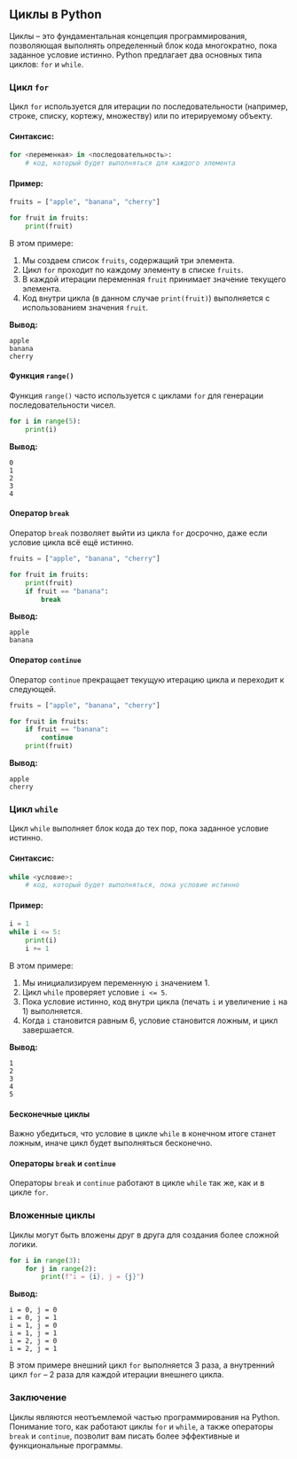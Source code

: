 ## Циклы в Python

Циклы – это фундаментальная концепция программирования, позволяющая выполнять определенный блок кода многократно, пока заданное условие истинно. Python предлагает два основных типа циклов: `for` и `while`.

### Цикл `for`

Цикл `for` используется для итерации по последовательности (например, строке, списку, кортежу, множеству) или по итерируемому объекту.

#### Синтаксис:

```python
for <переменная> in <последовательность>:
    # код, который будет выполняться для каждого элемента
```

#### Пример:

```python
fruits = ["apple", "banana", "cherry"]

for fruit in fruits:
    print(fruit)
```

В этом примере:

1. Мы создаем список `fruits`, содержащий три элемента.
2. Цикл `for` проходит по каждому элементу в списке `fruits`.
3. В каждой итерации переменная `fruit` принимает значение текущего элемента.
4. Код внутри цикла (в данном случае `print(fruit)`) выполняется с использованием значения `fruit`.

**Вывод:**

```
apple
banana
cherry
```

#### Функция `range()`

Функция `range()` часто используется с циклами `for` для генерации последовательности чисел.

```python
for i in range(5):
    print(i)
```

**Вывод:**

```
0
1
2
3
4
```

#### Оператор `break`

Оператор `break` позволяет выйти из цикла `for` досрочно, даже если условие цикла всё ещё истинно.

```python
fruits = ["apple", "banana", "cherry"]

for fruit in fruits:
    print(fruit)
    if fruit == "banana":
        break
```

**Вывод:**

```
apple
banana
```

#### Оператор `continue`

Оператор `continue` прекращает текущую итерацию цикла и переходит к следующей.

```python
fruits = ["apple", "banana", "cherry"]

for fruit in fruits:
    if fruit == "banana":
        continue
    print(fruit)
```

**Вывод:**

```
apple
cherry
```

### Цикл `while`

Цикл `while` выполняет блок кода до тех пор, пока заданное условие истинно.

#### Синтаксис:

```python
while <условие>:
    # код, который будет выполняться, пока условие истинно
```

#### Пример:

```python
i = 1
while i <= 5:
    print(i)
    i += 1
```

В этом примере:

1. Мы инициализируем переменную `i` значением 1.
2. Цикл `while` проверяет условие `i <= 5`.
3. Пока условие истинно, код внутри цикла (печать `i` и увеличение `i` на 1) выполняется.
4. Когда `i` становится равным 6, условие становится ложным, и цикл завершается.

**Вывод:**

```
1
2
3
4
5
```

#### Бесконечные циклы

Важно убедиться, что условие в цикле `while` в конечном итоге станет ложным, иначе цикл будет выполняться бесконечно.

#### Операторы `break` и `continue`

Операторы `break` и `continue` работают в цикле `while` так же, как и в цикле `for`.

### Вложенные циклы

Циклы могут быть вложены друг в друга для создания более сложной логики. 

```python
for i in range(3):
    for j in range(2):
        print(f"i = {i}, j = {j}")
```

**Вывод:**

```
i = 0, j = 0
i = 0, j = 1
i = 1, j = 0
i = 1, j = 1
i = 2, j = 0
i = 2, j = 1
```

В этом примере внешний цикл `for` выполняется 3 раза, а внутренний цикл `for` – 2 раза для каждой итерации внешнего цикла.

### Заключение

Циклы являются неотъемлемой частью программирования на Python. Понимание того, как работают циклы `for` и `while`, а также операторы `break` и `continue`, позволит вам писать более эффективные и функциональные программы.

